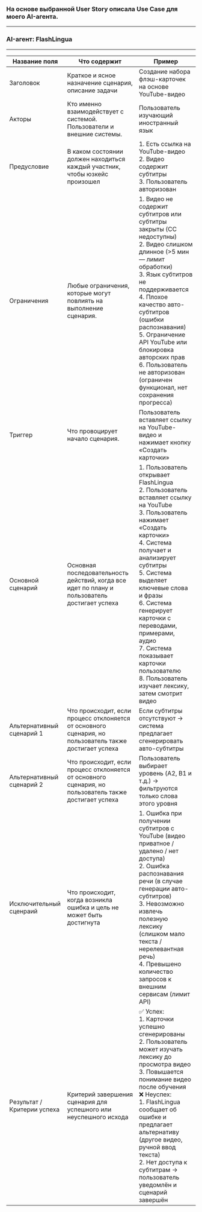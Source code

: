 ### На основе выбранной User Story опиcала Use Case для моего AI-агента.
____
### AI-агент: FlashLingua
___

| Название поля    | Что содержит | Пример |
|-------------|----------|----------|
| Заголовок    |   Краткое и ясное назначение сценария, описание задачи | Создание набора флэш-карточек на основе YouTube-видео|
| Акторы    |   Кто именно взаимодействует с системой. Пользователи и внешние системы. |Пользователь изучающий иностранный язык |
| Предусловие   | В каком состоянии должен находиться каждый участник, чтобы юзкейс произошел   |1. Есть ссылка на YouTube-видео <br> 2. Видео содержит субтитры <br> 3. Пользователь авторизован <br>|
| Ограничения    | Любые ограничения, которые могут повлиять на выполнение сценария.   |1. Видео не содержит субтитров или субтитры закрыты (CC недоступны) <br> 2. Видео слишком длинное (>5 мин — лимит обработки) <br> 3. Язык субтитров не поддерживается <br> 4. Плохое качество авто-субтитров (ошибки распознавания) <br> 5. Ограничение API YouTube или блокировка авторских прав <br> 6. Пользователь не авторизован (ограничен функционал, нет сохранения прогресса) <br>|
| Триггер    | Что провоцирует начало сценария.   |Пользователь вставляет ссылку на YouTube-видео и нажимает кнопку «Создать карточки»|
| Основной сценарий   | Основная последовательность действий, когда все идет по плану и пользователь достигает успеха   |1. Пользователь открывает FlashLingua <br> 2. Пользователь вставляет ссылку на YouTube <br> 3. Пользователь нажимает «Создать карточки» <br> 4. Система получает и анализирует субтитры <br> 5. Система выделяет ключевые слова и фразы <br> 6. Система генерирует карточки с переводами, примерами, аудио <br> 7. Система показывает карточки пользователю <br> 8. Пользователь изучает лексику, затем смотрит видео <br>|
| Альтернативный сценарий  1  | Что происходит, если процесс отклоняется от основного сценария, но пользователь также достигает успеха   | Если субтитры отсутствуют → система предлагает сгенерировать авто-субтитры|
| Альтернативный сценарий 2   | Что происходит, если процесс отклоняется от основного сценария, но пользователь также достигает успеха | Пользователь выбирает уровень (A2, B1 и т.д.) → фильтруются только слова этого уровня|
| Исключительный сценраий    | Что происходит, когда возникла ошибка и цель не может быть достигнута  |1. Ошибка при получении субтитров с YouTube (видео приватное / удалено / нет доступа) <br> 2. Ошибка распознавания речи (в случае генерации авто-субтитров) <br> 3. Невозможно извлечь полезную лексику (слишком мало текста / нерелевантная речь) <br> 4. Превышено количество запросов к внешним сервисам (лимит API) <br>|
| Результат / Критерии успеха    | Критерий завершения сценария для успешного или неуспешного исхода   |✅ Успех: <br> 1. Карточки успешно сгенерированы <br> 2. Пользователь может изучать лексику до просмотра видео <br> 3. Повышается понимание видео после обучения <br> ❌ Неуспех: <br> 1. FlashLingua сообщает об ошибке и предлагает альтернативу (другое видео, ручной ввод текста) <br> 2. Нет доступа к субтитрам → пользователь уведомлён и сценарий завершён <br>|

